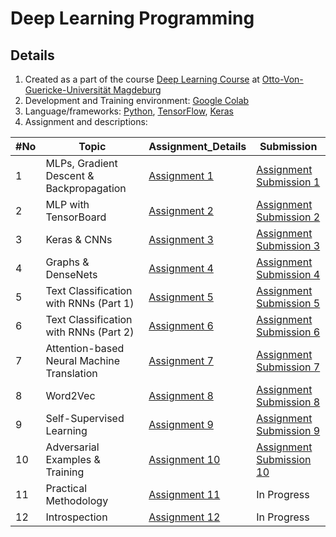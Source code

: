 # Deep Learning Programming 

## Details
1. Created as a part of the course [Deep Learning Course](https://ovgu-ailab.github.io/idl2021/index.html) at [Otto-Von-Guericke-Universität Magdeburg](https://www.uni-magdeburg.de)
2. Development and Training environment: [Google Colab](https://colab.research.google.com/)
3. Language/frameworks: [Python](https://www.python.org), [TensorFlow](https://www.tensorflow.org/), [Keras](https://keras.io/)
4. Assignment and descriptions: 

| #No|Topic                                       |Assignment_Details                                               | Submission | 
|----|--------------------------------------------|-----------------------------------------------------------------|------------|
|  1 | MLPs, Gradient Descent & Backpropagation   |[Assignment 1](https://ovgu-ailab.github.io/idl2021/ass1.html)   |[Assignment Submission 1](Assignment_Submissions/Assignment_1.ipynb)  |   
|  2 | MLP with TensorBoard                       |[Assignment 2](https://ovgu-ailab.github.io/idl2021/ass2.html)   |[Assignment Submission 2](Assignment_Submissions/Assignment_2.ipynb)  | 
|  3 | Keras & CNNs                               |[Assignment 3](https://ovgu-ailab.github.io/idl2021/ass3.html)   |[Assignment Submission 3](Assignment_Submissions/Assignment_3.ipynb)     |
|  4 | Graphs & DenseNets                         |[Assignment 4](https://ovgu-ailab.github.io/idl2021/ass4.html)   |[Assignment Submission 4](Assignment_Submissions/Assignment_4.ipynb)     | 
|  5 | Text Classification with RNNs (Part 1)     |[Assignment 5](https://ovgu-ailab.github.io/idl2021/ass5.html)   |[Assignment Submission 5](Assignment_Submissions/Assignment_5.ipynb)     | 
|  6 | Text Classification with RNNs (Part 2)     |[Assignment 6](https://ovgu-ailab.github.io/idl2021/ass6.html)   |[Assignment Submission 6](Assignment_Submissions/Assignment_6.ipynb)     |
|  7 | Attention-based Neural Machine Translation |[Assignment 7](https://ovgu-ailab.github.io/idl2021/ass7.html)   |[Assignment Submission 7](Assignment_Submissions/Assignment_7.ipynb)     |
|  8 | Word2Vec                                   |[Assignment 8](https://ovgu-ailab.github.io/idl2021/ass8a.html)  |[Assignment Submission 8](Assignment_Submissions/Assignment_8.ipynb)     |
|  9 | Self-Supervised Learning                   |[Assignment 9](https://ovgu-ailab.github.io/idl2021/ass9.html)   |[Assignment Submission 9](Assignment_Submissions/Assignment_9.ipynb)     | 
| 10 | Adversarial Examples & Training            |[Assignment 10](https://ovgu-ailab.github.io/idl2021/ass10.html) |[Assignment Submission 10](Assignment_Submissions/Assignment_10.ipynb)    | 
| 11 | Practical Methodology                      |[Assignment 11](https://ovgu-ailab.github.io/idl2021/ass11.html) |In Progress   |
| 12 | Introspection                              |[Assignment 12](https://ovgu-ailab.github.io/idl2021/ass12.html) |In Progress    |
